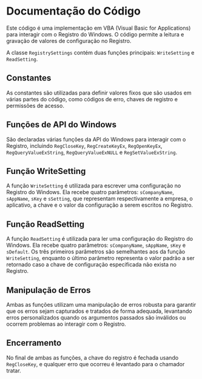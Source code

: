 # Documentação do Código

Este código é uma implementação em VBA (Visual Basic for Applications) para interagir com o Registro do Windows. O código permite a leitura e gravação de valores de configuração no Registro.

A classe `RegistrySettings` contém duas funções principais: `WriteSetting` e `ReadSetting`. 

## Constantes

As constantes são utilizadas para definir valores fixos que são usados em várias partes do código, como códigos de erro, chaves de registro e permissões de acesso.

## Funções de API do Windows

São declaradas várias funções da API do Windows para interagir com o Registro, incluindo `RegCloseKey`, `RegCreateKeyEx`, `RegOpenKeyEx`, `RegQueryValueExString`, `RegQueryValueExNULL` e `RegSetValueExString`.

## Função WriteSetting

A função `WriteSetting` é utilizada para escrever uma configuração no Registro do Windows. Ela recebe quatro parâmetros: `sCompanyName`, `sAppName`, `sKey` e `sSetting`, que representam respectivamente a empresa, o aplicativo, a chave e o valor da configuração a serem escritos no Registro.

## Função ReadSetting

A função `ReadSetting` é utilizada para ler uma configuração do Registro do Windows. Ela recebe quatro parâmetros: `sCompanyName`, `sAppName`, `sKey` e `sDefault`. Os três primeiros parâmetros são semelhantes aos da função `WriteSetting`, enquanto o último parâmetro representa o valor padrão a ser retornado caso a chave de configuração especificada não exista no Registro.

## Manipulação de Erros

Ambas as funções utilizam uma manipulação de erros robusta para garantir que os erros sejam capturados e tratados de forma adequada, levantando erros personalizados quando os argumentos passados são inválidos ou ocorrem problemas ao interagir com o Registro.

## Encerramento

No final de ambas as funções, a chave do registro é fechada usando `RegCloseKey`, e qualquer erro que ocorreu é levantado para o chamador tratar.
